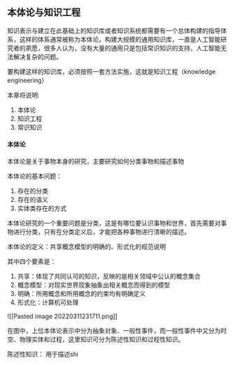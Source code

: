 ## 本体论与知识工程
知识表示与建立在此基础上的知识库或者知识系统都需要有一个总体构建的指导体系，这样的体系通常被称为本体论。构建大规模的通用知识库，一直是人工智能研究者的夙愿，很多人认为，没有大量的通用只是包括常识知识的支持，人工智能无法解决复杂的问题。

要构建这样的知识库，必须按照一套方法实施，这就是知识工程（knowledge engineering）

本章将说明:
1. 本体论
2. 知识工程
3. 常识知识

#### 本体论
本体论是关于事物本身的研究，主要研究如何分类事物和描述事物

本体论的基本问题：
1. 存在的分类
2. 存在的语义
3. 实体类存在的方式

本体论研究的一个重要问题是分类，这是有哪位要认识事物和世界，首先需要对事物进行分类，只有在分类定义后，才能把各种事物进行清晰的描述。

本体论的定义：共享概念模型的明确的、形式化的规范说明

其中四个要素是：
1. 共享：体现了共同认可的知识，反映的是相关领域中公认的概念集合
2. 概念模型：对现实世界现象抽象出相关概念而得到的模型
3. 明确：所用概念和所用概念的约束均有明确定义
4. 形式化：计算机可处理

![[Pasted image 20220311231711.png]]

在图中，上位本体论表示中分为抽象对象、一般性事件，而一般性事件中又分为时空、物理实体和过程，这里知识可分为陈述性知识和过程性知识。

陈述性知识：
用于描述shi